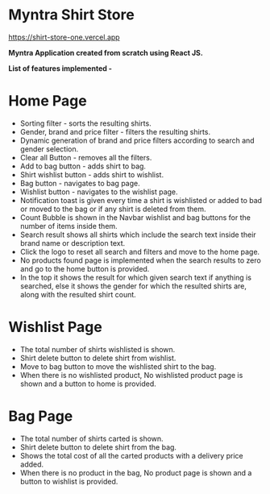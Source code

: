 # Myntra Shirt Store
https://shirt-store-one.vercel.app

**Myntra Application created from scratch using React JS.**

**List of features implemented -**

# Home Page
* Sorting filter - sorts the resulting shirts.
* Gender, brand and price filter - filters the resulting shirts.
* Dynamic generation of brand and price filters according to search and gender selection.
* Clear all Button - removes all the filters.
* Add to bag button - adds shirt to bag.
* Shirt wishlist button - adds shirt to wishlist.
* Bag button - navigates to bag page.
* Wishlist button - navigates to the wishlist page.
* Notification toast is given every time a shirt is wishlisted or added to bad or moved to the bag or if any shirt is deleted from them.
* Count Bubble is shown in the Navbar wishlist and bag buttons for the number of items inside them.
* Search result shows all shirts which include the search text inside their brand name or description text.
* Click the logo to reset all search and filters and move to the home page.
* No products found page is implemented when the search results to zero and go to the home button is provided.
* In the top it shows the result for which given search text if anything is searched, else it shows the gender for which the resulted shirts are, along with the resulted shirt count.

# Wishlist Page
* The total number of shirts wishlisted is shown.
* Shirt delete button to delete shirt from wishlist.
* Move to bag button to move the wishlisted shirt to the bag.
* When there is no wishlisted product, No wishlisted product page is shown and a button to home is provided.

# Bag Page
* The total number of shirts carted is shown.
* Shirt delete button to delete shirt from the bag.
* Shows the total cost of all the carted products with a delivery price added.
* When there is no product in the bag, No product page is shown and a button to wishlist is provided.
